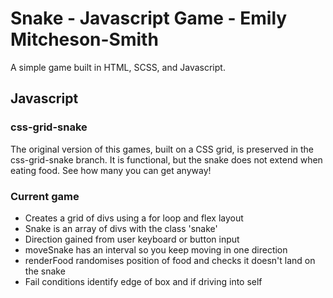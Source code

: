 # Snake - Javascript Game - Emily Mitcheson-Smith

A simple game built in HTML, SCSS, and Javascript.

## Javascript
### css-grid-snake
The original version of this games, built on a CSS grid, is preserved in the css-grid-snake branch. It is functional, but the snake does not extend when eating food. See how many you can get anyway!

### Current game
- Creates a grid of divs using a for loop and flex layout
- Snake is an array of divs with the class 'snake'
- Direction gained from user keyboard or button input
- moveSnake has an interval so you keep moving in one direction
- renderFood randomises position of food and checks it doesn't land on the snake
- Fail conditions identify edge of box and if driving into self